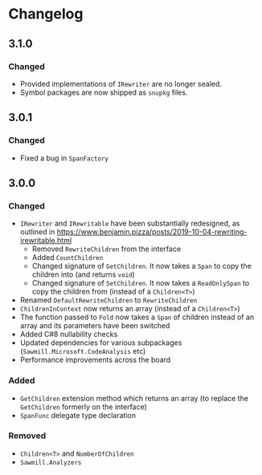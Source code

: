 Changelog
=========

3.1.0
-----

### Changed

* Provided implementations of `IRewriter` are no longer sealed.
* Symbol packages are now shipped as `snupkg` files.


3.0.1
-----

### Changed

* Fixed a bug in `SpanFactory`


3.0.0
-----

### Changed

* `IRewriter` and `IRewritable` have been substantially redesigned, as outlined in https://www.benjamin.pizza/posts/2019-10-04-rewriting-irewritable.html 
    * Removed `RewriteChildren` from the interface
    * Added `CountChildren`
    * Changed signature of `GetChildren`. It now takes a `Span` to copy the children into (and returns `void`)
    * Changed signature of `SetChildren`. It now takes a `ReadOnlySpan` to copy the children from (instead of a `Children<T>`)
* Renamed `DefaultRewriteChildren` to `RewriteChildren`
* `ChildrenInContext` now returns an array (instead of a `Children<T>`)
* The function passed to `Fold` now takes a `Span` of children instead of an array and its parameters have been switched
* Added C#8 nullability checks
* Updated dependencies for various subpackages (`Sawmill.Microsoft.CodeAnalysis` etc)
* Performance improvements across the board

### Added

* `GetChildren` extension method which returns an array (to replace the `GetChildren` formerly on the interface)
* `SpanFunc` delegate type declaration

### Removed

* `Children<T>` and `NumberOfChildren`
* `Sawmill.Analyzers`
